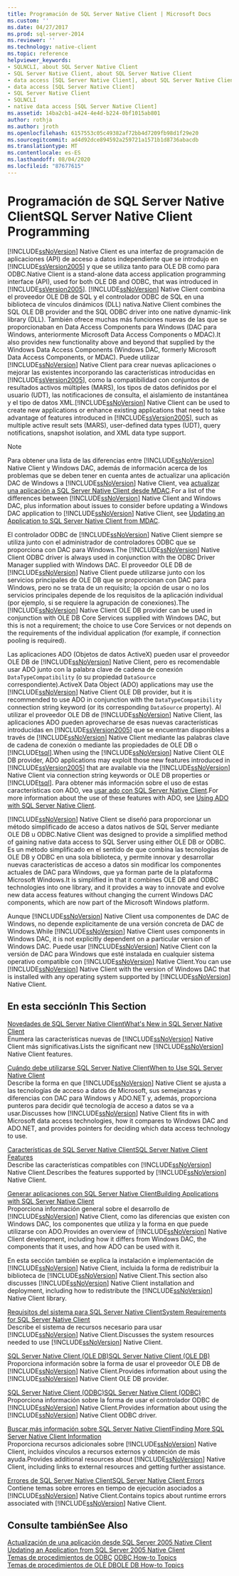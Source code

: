 ```yaml
---
title: Programación de SQL Server Native Client | Microsoft Docs
ms.custom: ''
ms.date: 04/27/2017
ms.prod: sql-server-2014
ms.reviewer: ''
ms.technology: native-client
ms.topic: reference
helpviewer_keywords:
- SQLNCLI, about SQL Server Native Client
- SQL Server Native Client, about SQL Server Native Client
- data access [SQL Server Native Client], about SQL Server Native Client
- data access [SQL Server Native Client]
- SQL Server Native Client
- SQLNCLI
- native data access [SQL Server Native Client]
ms.assetid: 14ba2cb1-a424-4e4d-b224-0bf1015ab801
author: rothja
ms.author: jroth
ms.openlocfilehash: 6157553c05c49382af72bb4d7209fb98d1f29e20
ms.sourcegitcommit: ad4d92dce894592a259721a1571b1d8736abacdb
ms.translationtype: MT
ms.contentlocale: es-ES
ms.lasthandoff: 08/04/2020
ms.locfileid: "87677615"
---
```

# <a name="sql-server-native-client-programming"></a><span data-ttu-id="cad3c-102">Programación de SQL Server Native Client</span><span class="sxs-lookup"><span data-stu-id="cad3c-102">SQL Server Native Client Programming</span></span>
  [!INCLUDE[ssNoVersion](../../includes/ssnoversion-md.md)] <span data-ttu-id="cad3c-103">Native Client es una interfaz de programación de aplicaciones (API) de acceso a datos independiente que se introdujo en [!INCLUDE[ssVersion2005](../../includes/ssversion2005-md.md)] y que se utiliza tanto para OLE DB como para ODBC.</span><span class="sxs-lookup"><span data-stu-id="cad3c-103">Native Client is a stand-alone data access application programming interface (API), used for both OLE DB and ODBC, that was introduced in [!INCLUDE[ssVersion2005](../../includes/ssversion2005-md.md)].</span></span> [!INCLUDE[ssNoVersion](../../includes/ssnoversion-md.md)] <span data-ttu-id="cad3c-104">Native Client combina el proveedor OLE DB de SQL y el controlador ODBC de SQL en una biblioteca de vínculos dinámicos (DLL) nativa.</span><span class="sxs-lookup"><span data-stu-id="cad3c-104">Native Client combines the SQL OLE DB provider and the SQL ODBC driver into one native dynamic-link library (DLL).</span></span> <span data-ttu-id="cad3c-105">También ofrece muchas más funciones nuevas de las que se proporcionaban en Data Access Components para Windows (DAC para Windows, anteriormente Microsoft Data Access Components o MDAC).</span><span class="sxs-lookup"><span data-stu-id="cad3c-105">It also provides new functionality above and beyond that supplied by the Windows Data Access Components (Windows DAC, formerly Microsoft Data Access Components, or MDAC).</span></span> <span data-ttu-id="cad3c-106">Puede utilizar [!INCLUDE[ssNoVersion](../../includes/ssnoversion-md.md)] Native Client para crear nuevas aplicaciones o mejorar las existentes incorporando las características introducidas en [!INCLUDE[ssVersion2005](../../includes/ssversion2005-md.md)], como la compatibilidad con conjuntos de resultados activos múltiples (MARS), los tipos de datos definidos por el usuario (UDT), las notificaciones de consulta, el aislamiento de instantánea y el tipo de datos XML.</span><span class="sxs-lookup"><span data-stu-id="cad3c-106">[!INCLUDE[ssNoVersion](../../includes/ssnoversion-md.md)] Native Client can be used to create new applications or enhance existing applications that need to take advantage of features introduced in [!INCLUDE[ssVersion2005](../../includes/ssversion2005-md.md)], such as multiple active result sets (MARS), user-defined data types (UDT), query notifications, snapshot isolation, and XML data type support.</span></span>  
  
> [!NOTE]  
>  <span data-ttu-id="cad3c-107">Para obtener una lista de las diferencias entre [!INCLUDE[ssNoVersion](../../includes/ssnoversion-md.md)] Native Client y Windows DAC, además de información acerca de los problemas que se deben tener en cuenta antes de actualizar una aplicación DAC de Windows a [!INCLUDE[ssNoVersion](../../includes/ssnoversion-md.md)] Native Client, vea [actualizar una aplicación a SQL Server Native Client desde MDAC](applications/updating-an-application-to-sql-server-native-client-from-mdac.md).</span><span class="sxs-lookup"><span data-stu-id="cad3c-107">For a list of the differences between [!INCLUDE[ssNoVersion](../../includes/ssnoversion-md.md)] Native Client and Windows DAC, plus information about issues to consider before updating a Windows DAC application to [!INCLUDE[ssNoVersion](../../includes/ssnoversion-md.md)] Native Client, see [Updating an Application to SQL Server Native Client from MDAC](applications/updating-an-application-to-sql-server-native-client-from-mdac.md).</span></span>  
  
 <span data-ttu-id="cad3c-108">El controlador ODBC de [!INCLUDE[ssNoVersion](../../includes/ssnoversion-md.md)] Native Client siempre se utiliza junto con el administrador de controladores ODBC que se proporciona con DAC para Windows.</span><span class="sxs-lookup"><span data-stu-id="cad3c-108">The [!INCLUDE[ssNoVersion](../../includes/ssnoversion-md.md)] Native Client ODBC driver is always used in conjunction with the ODBC Driver Manager supplied with Windows DAC.</span></span> <span data-ttu-id="cad3c-109">El proveedor OLE DB de [!INCLUDE[ssNoVersion](../../includes/ssnoversion-md.md)] Native Client puede utilizarse junto con los servicios principales de OLE DB que se proporcionan con DAC para Windows, pero no se trata de un requisito; la opción de usar o no los servicios principales depende de los requisitos de la aplicación individual (por ejemplo, si se requiere la agrupación de conexiones).</span><span class="sxs-lookup"><span data-stu-id="cad3c-109">The [!INCLUDE[ssNoVersion](../../includes/ssnoversion-md.md)] Native Client OLE DB provider can be used in conjunction with OLE DB Core Services supplied with Windows DAC, but this is not a requirement; the choice to use Core Services or not depends on the requirements of the individual application (for example, if connection pooling is required).</span></span>  
  
 <span data-ttu-id="cad3c-110">Las aplicaciones ADO (Objetos de datos ActiveX) pueden usar el proveedor OLE DB de [!INCLUDE[ssNoVersion](../../includes/ssnoversion-md.md)] Native Client, pero es recomendable usar ADO junto con la palabra clave de cadena de conexión `DataTypeCompatibility` (o su propiedad `DataSource` correspondiente).</span><span class="sxs-lookup"><span data-stu-id="cad3c-110">ActiveX Data Object (ADO) applications may use the [!INCLUDE[ssNoVersion](../../includes/ssnoversion-md.md)] Native Client OLE DB provider, but it is recommended to use ADO in conjunction with the `DataTypeCompatibility` connection string keyword (or its corresponding `DataSource` property).</span></span> <span data-ttu-id="cad3c-111">Al utilizar el proveedor OLE DB de [!INCLUDE[ssNoVersion](../../includes/ssnoversion-md.md)] Native Client, las aplicaciones ADO pueden aprovecharse de esas nuevas características introducidas en [!INCLUDE[ssVersion2005](../../includes/ssversion2005-md.md)] que se encuentran disponibles a través de [!INCLUDE[ssNoVersion](../../includes/ssnoversion-md.md)] Native Client mediante las palabras clave de cadena de conexión o mediante las propiedades de OLE DB o [!INCLUDE[tsql](../../includes/tsql-md.md)].</span><span class="sxs-lookup"><span data-stu-id="cad3c-111">When using the [!INCLUDE[ssNoVersion](../../includes/ssnoversion-md.md)] Native Client OLE DB provider, ADO applications may exploit those new features introduced in [!INCLUDE[ssVersion2005](../../includes/ssversion2005-md.md)] that are available via the [!INCLUDE[ssNoVersion](../../includes/ssnoversion-md.md)] Native Client via connection string keywords or OLE DB properties or [!INCLUDE[tsql](../../includes/tsql-md.md)].</span></span> <span data-ttu-id="cad3c-112">Para obtener más información sobre el uso de estas características con ADO, vea [usar ado con SQL Server Native Client](applications/using-ado-with-sql-server-native-client.md).</span><span class="sxs-lookup"><span data-stu-id="cad3c-112">For more information about the use of these features with ADO, see [Using ADO with SQL Server Native Client](applications/using-ado-with-sql-server-native-client.md).</span></span>  
  
 [!INCLUDE[ssNoVersion](../../includes/ssnoversion-md.md)] <span data-ttu-id="cad3c-113">Native Client se diseñó para proporcionar un método simplificado de acceso a datos nativos de SQL Server mediante OLE DB u ODBC.</span><span class="sxs-lookup"><span data-stu-id="cad3c-113">Native Client was designed to provide a simplified method of gaining native data access to SQL Server using either OLE DB or ODBC.</span></span> <span data-ttu-id="cad3c-114">Es un método simplificado en el sentido de que combina las tecnologías de OLE DB y ODBC en una sola biblioteca, y permite innovar y desarrollar nuevas características de acceso a datos sin modificar los componentes actuales de DAC para Windows, que ya forman parte de la plataforma Microsoft Windows.</span><span class="sxs-lookup"><span data-stu-id="cad3c-114">It is simplified in that it combines OLE DB and ODBC technologies into one library, and it provides a way to innovate and evolve new data access features without changing the current Windows DAC components, which are now part of the Microsoft Windows platform.</span></span>  
  
 <span data-ttu-id="cad3c-115">Aunque [!INCLUDE[ssNoVersion](../../includes/ssnoversion-md.md)] Native Client usa componentes de DAC de Windows, no depende explícitamente de una versión concreta de DAC de Windows.</span><span class="sxs-lookup"><span data-stu-id="cad3c-115">While [!INCLUDE[ssNoVersion](../../includes/ssnoversion-md.md)] Native Client uses components in Windows DAC, it is not explicitly dependent on a particular version of Windows DAC.</span></span> <span data-ttu-id="cad3c-116">Puede usar [!INCLUDE[ssNoVersion](../../includes/ssnoversion-md.md)] Native Client con la versión de DAC para Windows que esté instalada en cualquier sistema operativo compatible con [!INCLUDE[ssNoVersion](../../includes/ssnoversion-md.md)] Native Client.</span><span class="sxs-lookup"><span data-stu-id="cad3c-116">You can use [!INCLUDE[ssNoVersion](../../includes/ssnoversion-md.md)] Native Client with the version of Windows DAC that is installed with any operating system supported by [!INCLUDE[ssNoVersion](../../includes/ssnoversion-md.md)] Native Client.</span></span>  
  
## <a name="in-this-section"></a><span data-ttu-id="cad3c-117">En esta sección</span><span class="sxs-lookup"><span data-stu-id="cad3c-117">In This Section</span></span>  
 [<span data-ttu-id="cad3c-118">Novedades de SQL Server Native Client</span><span class="sxs-lookup"><span data-stu-id="cad3c-118">What's New in SQL Server Native Client</span></span>](sql-server-native-client.md)  
 <span data-ttu-id="cad3c-119">Enumera las características nuevas de [!INCLUDE[ssNoVersion](../../includes/ssnoversion-md.md)] Native Client más significativas.</span><span class="sxs-lookup"><span data-stu-id="cad3c-119">Lists the significant new [!INCLUDE[ssNoVersion](../../includes/ssnoversion-md.md)] Native Client features.</span></span>  
  
 [<span data-ttu-id="cad3c-120">Cuándo debe utilizarse SQL Server Native Client</span><span class="sxs-lookup"><span data-stu-id="cad3c-120">When to Use SQL Server Native Client</span></span>](when-to-use-sql-server-native-client.md)  
 <span data-ttu-id="cad3c-121">Describe la forma en que [!INCLUDE[ssNoVersion](../../includes/ssnoversion-md.md)] Native Client se ajusta a las tecnologías de acceso a datos de Microsoft, sus semejanzas y diferencias con DAC para Windows y ADO.NET y, además, proporciona punteros para decidir qué tecnología de acceso a datos se va a usar.</span><span class="sxs-lookup"><span data-stu-id="cad3c-121">Discusses how [!INCLUDE[ssNoVersion](../../includes/ssnoversion-md.md)] Native Client fits in with Microsoft data access technologies, how it compares to Windows DAC and ADO.NET, and provides pointers for deciding which data access technology to use.</span></span>  
  
 [<span data-ttu-id="cad3c-122">Características de SQL Server Native Client</span><span class="sxs-lookup"><span data-stu-id="cad3c-122">SQL Server Native Client Features</span></span>](features/sql-server-native-client-features.md)  
 <span data-ttu-id="cad3c-123">Describe las características compatibles con [!INCLUDE[ssNoVersion](../../includes/ssnoversion-md.md)] Native Client.</span><span class="sxs-lookup"><span data-stu-id="cad3c-123">Describes the features supported by [!INCLUDE[ssNoVersion](../../includes/ssnoversion-md.md)] Native Client.</span></span>  
  
 [<span data-ttu-id="cad3c-124">Generar aplicaciones con SQL Server Native Client</span><span class="sxs-lookup"><span data-stu-id="cad3c-124">Building Applications with SQL Server Native Client</span></span>](applications/building-applications-with-sql-server-native-client.md)  
 <span data-ttu-id="cad3c-125">Proporciona información general sobre el desarrollo de [!INCLUDE[ssNoVersion](../../includes/ssnoversion-md.md)] Native Client, como las diferencias que existen con Windows DAC, los componentes que utiliza y la forma en que puede utilizarse con ADO.</span><span class="sxs-lookup"><span data-stu-id="cad3c-125">Provides an overview of [!INCLUDE[ssNoVersion](../../includes/ssnoversion-md.md)] Native Client development, including how it differs from Windows DAC, the components that it uses, and how ADO can be used with it.</span></span>  
  
 <span data-ttu-id="cad3c-126">En esta sección también se explica la instalación e implementación de [!INCLUDE[ssNoVersion](../../includes/ssnoversion-md.md)] Native Client, incluida la forma de redistribuir la biblioteca de [!INCLUDE[ssNoVersion](../../includes/ssnoversion-md.md)] Native Client.</span><span class="sxs-lookup"><span data-stu-id="cad3c-126">This section also discusses [!INCLUDE[ssNoVersion](../../includes/ssnoversion-md.md)] Native Client installation and deployment, including how to redistribute the [!INCLUDE[ssNoVersion](../../includes/ssnoversion-md.md)] Native Client library.</span></span>  
  
 [<span data-ttu-id="cad3c-127">Requisitos del sistema para SQL Server Native Client</span><span class="sxs-lookup"><span data-stu-id="cad3c-127">System Requirements for SQL Server Native Client</span></span>](system-requirements-for-sql-server-native-client.md)  
 <span data-ttu-id="cad3c-128">Describe el sistema de recursos necesario para usar [!INCLUDE[ssNoVersion](../../includes/ssnoversion-md.md)] Native Client.</span><span class="sxs-lookup"><span data-stu-id="cad3c-128">Discusses the system resources needed to use [!INCLUDE[ssNoVersion](../../includes/ssnoversion-md.md)] Native Client.</span></span>  
  
 [<span data-ttu-id="cad3c-129">SQL Server Native Client &#40;OLE DB&#41;</span><span class="sxs-lookup"><span data-stu-id="cad3c-129">SQL Server Native Client &#40;OLE DB&#41;</span></span>](ole-db/sql-server-native-client-ole-db.md)  
 <span data-ttu-id="cad3c-130">Proporciona información sobre la forma de usar el proveedor OLE DB de [!INCLUDE[ssNoVersion](../../includes/ssnoversion-md.md)] Native Client.</span><span class="sxs-lookup"><span data-stu-id="cad3c-130">Provides information about using the [!INCLUDE[ssNoVersion](../../includes/ssnoversion-md.md)] Native Client OLE DB provider.</span></span>  
  
 [<span data-ttu-id="cad3c-131">SQL Server Native Client &#40;ODBC&#41;</span><span class="sxs-lookup"><span data-stu-id="cad3c-131">SQL Server Native Client &#40;ODBC&#41;</span></span>](odbc/sql-server-native-client-odbc.md)  
 <span data-ttu-id="cad3c-132">Proporciona información sobre la forma de usar el controlador ODBC de [!INCLUDE[ssNoVersion](../../includes/ssnoversion-md.md)] Native Client.</span><span class="sxs-lookup"><span data-stu-id="cad3c-132">Provides information about using the [!INCLUDE[ssNoVersion](../../includes/ssnoversion-md.md)] Native Client ODBC driver.</span></span>  
  
 [<span data-ttu-id="cad3c-133">Buscar más información sobre SQL Server Native Client</span><span class="sxs-lookup"><span data-stu-id="cad3c-133">Finding More SQL Server Native Client Information</span></span>](finding-more-sql-server-native-client-information.md)  
 <span data-ttu-id="cad3c-134">Proporciona recursos adicionales sobre [!INCLUDE[ssNoVersion](../../includes/ssnoversion-md.md)] Native Client, incluidos vínculos a recursos externos y obtención de más ayuda.</span><span class="sxs-lookup"><span data-stu-id="cad3c-134">Provides additional resources about [!INCLUDE[ssNoVersion](../../includes/ssnoversion-md.md)] Native Client, including links to external resources and getting further assistance.</span></span>  
  
 [<span data-ttu-id="cad3c-135">Errores de SQL Server Native Client</span><span class="sxs-lookup"><span data-stu-id="cad3c-135">SQL Server Native Client Errors</span></span>](../native-client-ole-db-errors/errors.md)  
 <span data-ttu-id="cad3c-136">Contiene temas sobre errores en tiempo de ejecución asociados a [!INCLUDE[ssNoVersion](../../includes/ssnoversion-md.md)] Native Client.</span><span class="sxs-lookup"><span data-stu-id="cad3c-136">Contains topics about runtime errors associated with [!INCLUDE[ssNoVersion](../../includes/ssnoversion-md.md)] Native Client.</span></span>  
  
## <a name="see-also"></a><span data-ttu-id="cad3c-137">Consulte también</span><span class="sxs-lookup"><span data-stu-id="cad3c-137">See Also</span></span>  
 <span data-ttu-id="cad3c-138">[Actualización de una aplicación desde SQL Server 2005 Native Client](applications/updating-an-application-from-sql-server-2005-native-client.md) </span><span class="sxs-lookup"><span data-stu-id="cad3c-138">[Updating an Application from SQL Server 2005 Native Client](applications/updating-an-application-from-sql-server-2005-native-client.md) </span></span>  
 <span data-ttu-id="cad3c-139">[Temas de procedimientos de ODBC](../native-client-odbc-how-to/odbc-how-to-topics.md) </span><span class="sxs-lookup"><span data-stu-id="cad3c-139">[ODBC How-to Topics](../native-client-odbc-how-to/odbc-how-to-topics.md) </span></span>  
 [<span data-ttu-id="cad3c-140">Temas de procedimientos de OLE DB</span><span class="sxs-lookup"><span data-stu-id="cad3c-140">OLE DB How-to Topics</span></span>](../native-client-ole-db-how-to/ole-db-how-to-topics.md)  
  
  
